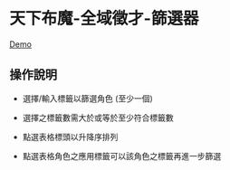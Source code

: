 # 天下布魔-全域徵才-篩選器

[Demo](https://purindaisuki.github.io/TenkafuMaRecruitFilter/)

## 操作說明

* 選擇/輸入標籤以篩選角色 (至少一個)

* 選擇之標籤數需大於或等於至少符合標籤數

* 點選表格標頭以升降序排列

* 點選表格角色之應用標籤可以該角色之標籤再進一步篩選

